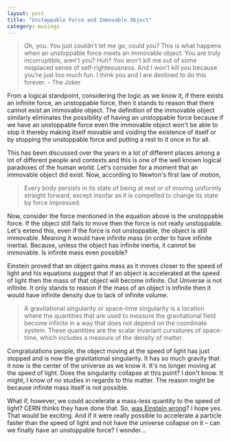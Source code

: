 ```yaml
---
layout: post
title: "Unstoppable Force and Immovable Object"
category: musings
---
```


>Oh, you. You just couldn't let me go, could you? This is what happens when an unstoppable force meets an immovable object. You are truly incorruptible, aren't you? Huh? You won't kill me out of some misplaced sense of self-righteousness. And I won't kill you because you’re just too much fun. I think you and I are destined to do this forever. <span class="pull-right">- The Joker</span>

From a logical standpoint, considering the logic as we know it, if there exists an infinite force, an unstoppable force, then it stands to reason that there cannot exist an immovable object. The definition of the immovable object similarly eliminates the possibility of having an unstoppable force because if we have an unstoppable force even the immovable object won't be able to stop it thereby making itself movable and voiding the existence of itself or by stopping the unstoppable force and putting a rest to it once in for all.

This has been discussed over the years in a lot of different places among a lot of different people and contexts and this is one of the well known logical paradoxes of the human world. Let's consider for a moment that an immovable object did exist. Now, according to Newton's first law of motion,

>Every body persists in its state of being at rest or of moving uniformly straight forward, except insofar as it is compelled to change its state by force impressed.

Now, consider the force mentioned in the equation above is the unstoppable force. If the object still fails to move then the force is not really unstoppable. Let's extend this, even if the force is not unstoppable, the object is still immovable. Meaning it would have infinite mass (in order to have infinite inertia). Because, unless the object has infinite inertia, it cannot be immovable. Is infinite mass even possible?

Einstein proved that an object gains mass as it moves closer to the speed of light and his equations suggest that if an object is accelerated at the speed of light then the mass of that object will become infinite. Out Universe is not infinite. It only stands to reason if the mass of an object is infinite then it would have infinite density due to lack of infinite volume.

>A gravitational singularity or space-time singularity is a location where the quantities that are used to measure the gravitational field become infinite in a way that does not depend on the coordinate system. These quantities are the scalar invariant curvatures of space-time, which includes a measure of the density of matter.

Congratulations people, the object moving at the speed of light has just stopped and is now the gravitational singularity. It has so much gravity that it now is the center of the universe as we know it. It's no longer moving at the speed of light. Does the singularity collapse at this point? I don't know. It might, I know of no studies in regards to this matter. The reason might be because infinite mass itself is not possible.

What if, however, we could accelerate a mass-less quantity to the speed of light? CERN thinks they have done that. So, [was Einstein wrong][was Einstein wrong]? I hope yes. That would be exciting. And if it were really possible to accelerate a particle faster than the speed of light and not have the universe collapse on it – can we finally have an unstoppable force? I wonder…

[was Einstein wrong]: http://www.nytimes.com/2011/09/30/opinion/30iht-eddas30.html?_r=2&
